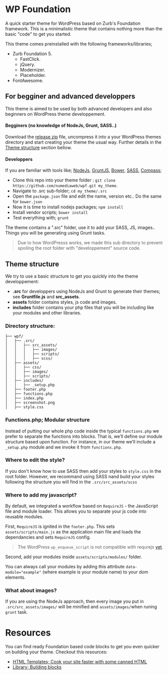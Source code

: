 # WP Foundation

A quick starter theme for WordPress based on Zurb's Foundation framework. This is a minimalistic theme that contains nothing more than the basic "code" to get you started. 

This theme comes preinstalled with the following frameworks/libraries;
* Zurb Foundation 5.
  * FastClick.
  * jQuery.
  * Modernizer.
  * Placeholder.
* FontAwesome.


## For begginer and advanced developpers

This theme is aimed to be used by both advanced developers and also beginners on WordPress theme developpement.

#### Begginers (no knowledge of NodeJs, Grunt, SASS..)

Download the [release zip](https://github.com/numediaweb/wpf/releases/latest) file, uncompress it into a your WordPress themes directory and start creating your theme the usual way. Further details in the [Theme structure](https://github.com/numediaweb/wpf#theme-structure) section bellow.

#### Developpers

If you are familiar with tools like; [NodeJs](http://nodejs.org/), [GruntJS](http://gruntjs.com/), [Bower](http://bower.io/), [SASS](http://sass-lang.com/), [Compass](http://compass-style.org/);
  * Clone this repo into your theme folder : `git clone https://github.com/numediaweb/wpf.git my_theme`.
  * Navigate to .src sub-folder; `cd my_theme/.src`
  * Open the `package.json` file and edit the name, version etc.. Do the same for `bower.json`
  * Now it is time to install nodejs packages; `npm install`
  * Install vendor scripts; `bower install`
  * Test everything with; `grunt`

The theme contains a ".src" folder, use it to add your SASS, JS, images.. Things you will be generating using Grunt tasks.

> Due to how WordPresss works, we made this sub directory to prevent spoiling the root folder with "developpement" source code.

## Theme structure

We try to use a basic structure to get you quickly into the theme developpement:

* **.src** for developpers using NodeJs and Grunt to generate their themes; see **Gruntfile.js** and **src_assets**.
* **assets** folder contains styles, js code and images.
* **includes** folder contains your php files that you will be including like your modules and other libraries. 

### Directory structure:

```
├── wpf/
│   ├── .src/
│   │   ├── src_assets/
│   │   │   ├── images/
│   │   │   ├── scripts/
│   │   │   ├── scss/
│   ├── assets/
│   │   ├── css/
│   │   ├── images/
│   │   ├── scripts/
│   ├── includes/
│   │   ├── _setup.php
│   ├── footer.php
│   ├── functions.php
│   ├── index.php
│   ├── screenshot.png
│   ├── style.css
```

### Functions.php; Modular structure

Instead of putting our whole php code inside the typical `functions.php` we prefer to separate the functions into blocks. That is, we’ll define our module structure based upon function. For instance, in our theme we’ll include a `_setup.php` module and we invoke it from `functions.php`.

### Where to edit the style?

If you don't know how to use SASS then add your styles to `style.css` in the root folder. However, we recommand using SASS nand build your styles following the structure you will find in the `.src/src_assets/scss`

### Where to add my javascript?

By default, we integrated a workflow based on `RequireJS` - the JavaScript file and module loader. This allows you to separate your js code into reusable modules.

First, `RequireJS` is ignited in the `footer.php`. This sets `assets/scripts/main.js` as the application main file and loads the dependancies and sets `RequireJS` config.

> The WordPress `wp_enqueue_script` is not compatible with requrejs [yet](https://core.trac.wordpress.org/ticket/20558).

Second, add your modules inside `assets/scripts/modules/` folder.

You can always call your modules by adding this attribute `data-module="example"` (where example is your module name) to your dom elements.

### What about images?

If you are using the NodeJs approach, then every image you put in `.src/src_assets/images/` will be minified and `assets/images/`when runing `grunt` task.

# Resources

You can find ready Foundation based code blocks to get you even quicker on building your theme. Checkout this resources:
*  [HTML Templates; Cook your site faster with some canned HTML](http://foundation.zurb.com/templates.html)
*  [Library; Building blocks](http://patterntap.com/code)
